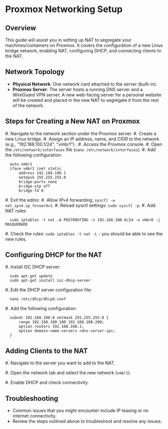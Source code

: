 Proxmox Networking Setup
========================

Overview
--------
This guide will assist you in setting up NAT to segregate your machines/containers on Proxmox. It covers the configuration of a new Linux bridge network, enabling NAT, configuring DHCP, and connecting clients to the NAT.

Network Topology
----------------
- **Physical Network**: One network card attached to the server (built-in).
- **Proxmox Server**: The server hosts a running DNS server and a WireGuard VPN server. A new web-facing server for a personal website will be created and placed in the new NAT to segregate it from the rest of the network.

Steps for Creating a New NAT on Proxmox
----------------------------------------
#. Navigate to the network section under the Proxmox server.
#. Create a new Linux bridge.
#. Assign an IP address, name, and CIDR to the network (e.g., "192.168.100.1/24", "vmbr1") .
#. Access the Proxmox console.
#. Open the ``/etc/network/interfaces`` file (``nano /etc/network/interfaces``).
#. Add the following configuration:



      auto vmbr1
      iface vmbr1 inet static
          address 192.168.100.1
          netmask 255.255.255.0
          bridge-ports none
          bridge-stp off
          bridge-fd 0

#. Exit the editor.
#. Allow IPv4 forwarding: ``sysctl -w net.ipv4.ip_forward=1``.
#. Reload sysctl settings: ``sudo sysctl -p``.
#. Add NAT rules:



      sudo iptables -t nat -A POSTROUTING -s 192.168.100.0/24 -o vmbr0 -j MASQUERADE

#. Check the rules: ``sudo iptables -t nat -L`` - you should be able to see the new rules.

Configuring DHCP for the NAT
-----------------------------
#. Install ISC DHCP server:



      sudo apt-get update
      sudo apt-get install isc-dhcp-server

#. Edit the DHCP server configuration file:



      nano /etc/dhcp/dhcpd.conf

#. Add the following configuration:



      subnet 192.168.100.0 netmask 255.255.255.0 {
          range 192.168.100.100 192.168.100.200;
          option routers 192.168.100.1;
          option domain-name-servers <dns-server-ip>;
      }

Adding Clients to the NAT
-------------------------
#. Navigate to the server you want to add to the NAT.

#. Open the network tab and select the new network (``vmbr1``).

#. Enable DHCP and check connectivity.

Troubleshooting
---------------
- Common issues that you might encounter include IP leasing or no internet connectivity.
- Review the steps outlined above to troubleshoot and resolve any issues.
